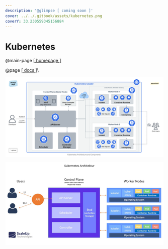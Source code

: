 ```yaml
---
description: '@glimpse [ coming soon ]'
cover: ../../.gitbook/assets/kubernetes.png
coverY: 33.230559345156884
---
```


# Kubernetes

@main-page [\[ homepage \]](https://kubernetes.io)

@page [\[ docs \]](https://kubernetes.io/docs/home/)\


![\[ source \]](<../../.gitbook/assets/image (9).png>)

![\[ source \]](<../../.gitbook/assets/image (3).png>)
